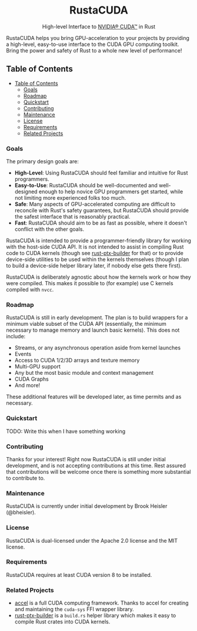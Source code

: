 <h1 align="center">RustaCUDA</h1>

<div align="center">High-level Interface to <a href="https://developer.nvidia.com/cuda-zone">NVIDIA® CUDA™</a> in Rust</div>

RustaCUDA helps you bring GPU-acceleration to your projects by providing a high-level, easy-to-use
interface to the CUDA GPU computing toolkit. Bring the power and safety of Rust to a whole new
level of performance!

## Table of Contents
- [Table of Contents](#table-of-contents)
    - [Goals](#goals)
    - [Roadmap](#roadmap)
    - [Quickstart](#quickstart)
    - [Contributing](#contributing)
    - [Maintenance](#maintenance)
    - [License](#license)
    - [Requirements](#requirements)
    - [Related Projects](#related-projects)

### Goals

 The primary design goals are:

 - __High-Level__: Using RustaCUDA should feel familiar and intuitive for Rust programmers.
  - __Easy-to-Use__: RustaCUDA should be well-documented and well-designed enough to help novice GPU programmers get started, while not limiting more experienced folks too much.
 - __Safe__: Many aspects of GPU-accelerated computing are difficult to reconcile with Rust's safety guarantees, but RustaCUDA should provide the safest interface that is reasonably practical.
 - __Fast__: RustaCUDA should aim to be as fast as possible, where it doesn't conflict with the other goals.

RustaCUDA is intended to provide a programmer-friendly library for working with the host-side CUDA
API. It is not intended to assist in compiling Rust code to CUDA kernels (though see
[rust-ptx-builder](https://github.com/denzp/rust-ptx-builder) for that) or to provide device-side
utilities to be used within the kernels themselves (though I plan to build a device-side helper
library later, if nobody else gets there first).

RustaCUDA is deliberately agnostic about how the kernels work or how they were compiled. This makes
it possible to (for example) use C kernels compiled with `nvcc`.

### Roadmap

RustaCUDA is still in early development. The plan is to build wrappers for a minimum viable subset
of the CUDA API (essentially, the minimum necessary to manage memory and launch basic kernels).
This does not include:

- Streams, or any asynchronous operation aside from kernel launches
- Events
- Access to CUDA 1/2/3D arrays and texture memory
- Multi-GPU support
- Any but the most basic module and context management
- CUDA Graphs
- And more!

These additional features will be developed later, as time permits and as necessary.

### Quickstart

TODO: Write this when I have something working

### Contributing

Thanks for your interest! Right now RustaCUDA is still under initial development, and is not
accepting contributions at this time. Rest assured that contributions will be welcome once there
is something more substantial to contribute to.

### Maintenance

RustaCUDA is currently under initial development by Brook Heisler (@bheisler).

### License

RustaCUDA is dual-licensed under the Apache 2.0 license and the MIT license.

### Requirements

RustaCUDA requires at least CUDA version 8 to be installed.

### Related Projects

- [accel](https://github.com/rust-accel/accel) is a full CUDA computing framework. Thanks to accel for creating and maintaining the `cuda-sys` FFI wrapper library.
- [rust-ptx-builder](https://github.com/denzp/rust-ptx-builder) is a `build.rs` helper library which makes it easy to compile Rust crates into CUDA kernels.